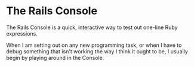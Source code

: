 # The Rails Console

The Rails Console is a quick, interactive way to test out one-line Ruby expressions.



When I am setting out on any new programming task, or when I have to debug something that isn't working the way I think it ought to be, I usually begin by playing around in the Console. 


